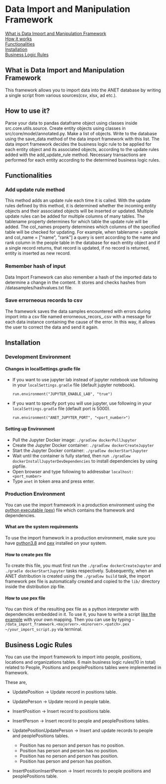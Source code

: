 # Data Import and Manipulation Framework

[What is Data Import and Manipulation Framework](#what_is_data_import_and_manipulation_framework) <br />
[How it works](#how_it_works) <br />
[Functionalities](#functionalities) <br />
[Installation](#installation) <br />
[Business Logic Rules](#business-logic-rules)<br />

## What is Data Import and Manipulation Framework
This framework allows you to import data into the ANET database by writing a single script from various sources(csv, xlsx, ad etc.).<br />

## How to use it?
Parse your data to pandas dataframe object using classes inside src.core.utils.source. Create entity objects using classes in src/core/model/annotated.py. Make a list of objects. Write to the database using the save_data method of the data import framework with this list. The data import framework decides the business logic rule to be applied for each entity object and its associated objects, according to the update rules added with the add_update_rule method. Necessary transactions are performed for each entity according to the determined business logic rules.


## Functionalities

### Add update rule method
This method adds an update rule each time it is called. With the update rules defined by this method, it is determined whether the incoming entity objects and their associated objects will be inserted or updated. Multiple update rules can be added for multiple columns of many tables. The tablename property determines for which table the update rule will be added. The col_names property determines which columns of the specified table will be checked for updating. For example, when tablename = people and col_name = ["name", "rank"] a query is sent according to the name and rank column in the people table in the database for each entity object and if a single record returns, that record is updated, if no record is returned, entity is inserted as new record.

### Remember hash of input
Data Import Framework can also remember a hash of the imported data to determine a change in the content. It stores and checks hashes from /datasamples/hashvalues.txt file.

### Save errorneous records to csv
The framework saves the data samples encountered with errors during import into a csv file named errorneous_recors_<timestamp>.csv with a message for each data instance containing the cause of the error. In this way, it allows the user to correct the data and send it again.

## Installation
### Development Environment
#### Changes in localSettings.gradle file
- If you want to use jupyter lab instead of jupyter notebook use following in your `localSettings.gradle` file (default jupyter notebook).
    ```
    run.environment("JUPYTER_ENABLE_LAB", "true")
    ```
- If you want to specify port you will use jupyter, use following in your `localSettings.gradle` file (default port is 5000).
    ```
    run.environment("ANET_JUPYTER_PORT", "<port_number>")
    ```

#### Setting up Environment
- Pull the Jupyter Docker image: `./gradlew dockerPullJupyter`
- Create the Jupyter Docker container: `./gradlew dockerCreateJupyter`
- Start the Jupyter Docker container: `./gradlew dockerStartJupyter`
- Wait until the container is fully started, then run `./gradlew dockerInstallJupyterDevDependencies` to install dependencies by using pipfile.
- Open browser and type following to addressbar `localhost:<port_number>`
- Type `anet` in token area and press enter.

### Production Environment
You can use the import framework in a production environment using the [python executable (pex)](https://pypi.org/project/pex/) file which contains the framework and dependencies.

#### What are the system requirements
To use the import framework in a production environment, make sure you have [python3.8](https://www.python.org/) and [pex](https://pypi.org/project/pex/) installed on your system.

#### How to create pex file
To create this file, you must first run the `./gradlew dockerCreateJupyter` and `./gradle dockerStartJupyter` tasks respectively. Subsequently, when an ANET distribution is created using the `./gradlew build` task, the import framework pex file is automatically created and copied to the `lib/` directory inside the distribution zip file.

#### How to use pex file
You can think of the resulting pex file as a python interpreter with dependencies embedded in it. To use it, you have to write a script [like the example](https://github.com/NCI-Agency/anet/blob/GH-2959-Data-import-and-manipulation-framework/anet-tools/src/examples/read_parse_import_example.py) with your own mapping. Then you can use by typing `~ /data_import_framework.<majorver>.<minorver>.<patch>.pex ~/your_import_script.py` via terminal.

## Business Logic Rules
You can use the import framework to import into people, positions, locations and organizations tables. 6 main business logic rules(10 in total) related to People, Positions and peoplePositions tables were implemented in framework. <br />

These are,

- UpdatePosition -> Update record in positions table. <br />
- UpdatePerson -> Update record in people table. <br />

- InsertPosition -> Insert record to positions table. <br />
- InsertPerson -> Insert record to people and peoplePositions tables. <br />

- UpdatePositionUpdatePerson -> Insert and update records to people and peoplePositions tables.
  - Position has no person and person has no position.
  - Position has person and person has no position.
  - Position has no person and person has position.
  - Position has person and person has position.

- InsertPositionInsertPerson -> Insert records to people positions and peoplePositions table.
